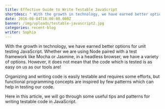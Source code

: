 ```yaml
---
title: Effective Guide to Write Testable JavaScript
shortdesc: " With the growth in technology, we have earned better options for unit testing JavaScript. Whether we are using Node paired with a test framework like Mocha or Jasmine, in a headless browser, we have a variety of options. However, it does not mean that the code which is tested is as easy on us as our tools are!  "
date: 2016-08-04T16:00:00.000Z
banner: /img/uploads/testable-javascript2.jpg
categories: recent-blog
writer: Sophia
---
```


With the growth in technology, we have earned better options for unit testing JavaScript. Whether we are using Node paired with a test framework like Mocha or Jasmine, in a headless browser, we have a variety of options. However, it does not mean that the code which is tested is as easy on us as our tools are!

Organizing and writing code is easily testable and requires some efforts, but functional programming concepts are inspired by few patterns which can help in testing our code.

Here in this article, we will go through some useful tips and patterns for writing testable code in JavaScript.